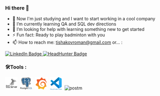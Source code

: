 ### Hi there 👋
- 🔭 Now I'm just studying and I want to start working in a cool company
- 🌱 I’m currently learning QA and SQL dev directions
- 🤔 I’m looking for help with learning something new to get started
- ⚡ Fun fact: Ready to play badminton with you 
- 📫 How to reach me: tishakovroman@gmail.com or... :
<a href="http://linkedin.com/in/faustbrw">
    <img src="https://img.shields.io/badge/LinkedIn-blue?style=for-the-badge&logo=linkedin&logoColor=white" alt="LinkedIn Badge"/>
  </a>
<a href="https://hh.ru/resume/04dcd992ff099c78a50039ed1f7944324e6137">
    <img src="https://img.shields.io/badge/hh.ru-red?style=for-the-badge&logo=headhunter&logoColor=white" alt="HeadHunter Badge"/>
  </a>

### :hammer_and_wrench:Tools :
<div>
<img src="https://github.com/devicons/devicon/blob/master/icons/microsoftsqlserver/microsoftsqlserver-plain-wordmark.svg"title="AWS" alt="MS-SQL" width="40" height="40"/>&nbsp;
<img src="https://github.com/devicons/devicon/blob/master/icons/postgresql/postgresql-original-wordmark.svg"title="AWS" alt="MS-SQL" width="40" height="40"/>&nbsp;
<img src="https://github.com/devicons/devicon/blob/master/icons/grafana/grafana-original.svg"title="AWS" alt="Graf" width="40" height="40"/>&nbsp;
<img src="https://github.com/devicons/devicon/blob/master/icons/vscode/vscode-original-wordmark.svg" title="AWS" alt="VS" width="40" height="40"/>&nbsp;
<img src="https://www.vectorlogo.zone/logos/getpostman/getpostman-icon.svg"title="AWS" alt="postm" width="40" height="40"/>&nbsp;
</div>
